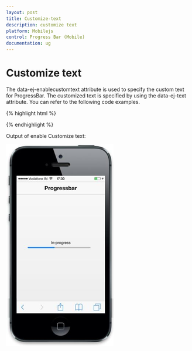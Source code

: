 ```yaml
---
layout: post
title: Customize-text
description: customize text
platform: Mobilejs
control: Progress Bar (Mobile)
documentation: ug
---
```


# Customize text

The data-ej-enablecustomtext attribute is used to specify the custom text for ProgressBar. The customized text is specified by using the data-ej-text attribute. You can refer to the following code examples.

{% highlight html %}

<div id="progressbar_sample" data-role="ejmprogress" data-ej-value=42 data-ej-enablecustomtext=true data-ej-text="In-progress"></div>

{% endhighlight %}

Output of enable Customize text:

![C:/Users/Dhinesh R/Desktop/progress.jpg](Customize-text_images/Customize-text_img1.jpeg)




